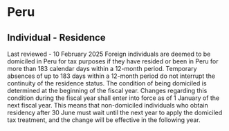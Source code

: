 # Peru
## Individual - Residence
Last reviewed - 10 February 2025
Foreign individuals are deemed to be domiciled in Peru for tax purposes if they have resided or been in Peru for more than 183 calendar days within a 12-month period. Temporary absences of up to 183 days within a 12-month period do not interrupt the continuity of the residence status.
The condition of being domiciled is determined at the beginning of the fiscal year. Changes regarding this condition during the fiscal year shall enter into force as of 1 January of the next fiscal year. This means that non-domiciled individuals who obtain residency after 30 June must wait until the next year to apply the domiciled tax treatment, and the change will be effective in the following year.
